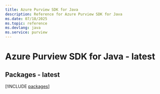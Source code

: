 ```yaml
---
title: Azure Purview SDK for Java
description: Reference for Azure Purview SDK for Java
ms.date: 07/18/2025
ms.topic: reference
ms.devlang: java
ms.service: purview
---
```

# Azure Purview SDK for Java - latest
## Packages - latest
[!INCLUDE [packages](purview-index.md)]